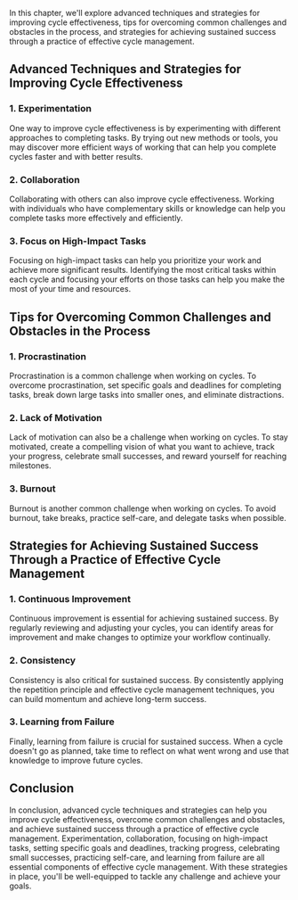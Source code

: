 
In this chapter, we'll explore advanced techniques and strategies for improving cycle effectiveness, tips for overcoming common challenges and obstacles in the process, and strategies for achieving sustained success through a practice of effective cycle management.

Advanced Techniques and Strategies for Improving Cycle Effectiveness
--------------------------------------------------------------------

### 1. Experimentation

One way to improve cycle effectiveness is by experimenting with different approaches to completing tasks. By trying out new methods or tools, you may discover more efficient ways of working that can help you complete cycles faster and with better results.

### 2. Collaboration

Collaborating with others can also improve cycle effectiveness. Working with individuals who have complementary skills or knowledge can help you complete tasks more effectively and efficiently.

### 3. Focus on High-Impact Tasks

Focusing on high-impact tasks can help you prioritize your work and achieve more significant results. Identifying the most critical tasks within each cycle and focusing your efforts on those tasks can help you make the most of your time and resources.

Tips for Overcoming Common Challenges and Obstacles in the Process
------------------------------------------------------------------

### 1. Procrastination

Procrastination is a common challenge when working on cycles. To overcome procrastination, set specific goals and deadlines for completing tasks, break down large tasks into smaller ones, and eliminate distractions.

### 2. Lack of Motivation

Lack of motivation can also be a challenge when working on cycles. To stay motivated, create a compelling vision of what you want to achieve, track your progress, celebrate small successes, and reward yourself for reaching milestones.

### 3. Burnout

Burnout is another common challenge when working on cycles. To avoid burnout, take breaks, practice self-care, and delegate tasks when possible.

Strategies for Achieving Sustained Success Through a Practice of Effective Cycle Management
-------------------------------------------------------------------------------------------

### 1. Continuous Improvement

Continuous improvement is essential for achieving sustained success. By regularly reviewing and adjusting your cycles, you can identify areas for improvement and make changes to optimize your workflow continually.

### 2. Consistency

Consistency is also critical for sustained success. By consistently applying the repetition principle and effective cycle management techniques, you can build momentum and achieve long-term success.

### 3. Learning from Failure

Finally, learning from failure is crucial for sustained success. When a cycle doesn't go as planned, take time to reflect on what went wrong and use that knowledge to improve future cycles.

Conclusion
----------

In conclusion, advanced cycle techniques and strategies can help you improve cycle effectiveness, overcome common challenges and obstacles, and achieve sustained success through a practice of effective cycle management. Experimentation, collaboration, focusing on high-impact tasks, setting specific goals and deadlines, tracking progress, celebrating small successes, practicing self-care, and learning from failure are all essential components of effective cycle management. With these strategies in place, you'll be well-equipped to tackle any challenge and achieve your goals.
